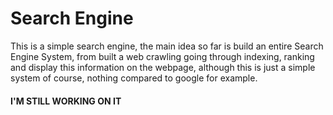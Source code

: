 # Search Engine
This is a simple search engine, the main idea so far is build an entire Search Engine System, from built a web crawling going through indexing, ranking and display this information on the webpage, although this is just a simple system of course, nothing compared to google for example.
#### I'M STILL WORKING ON IT
